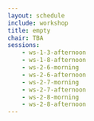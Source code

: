 ```yaml
---
layout: schedule
include: workshop
title: empty
chair: TBA
sessions:
    - ws-1-3-afternoon
    - ws-1-8-afternoon
    - ws-2-6-morning
    - ws-2-6-afternoon
    - ws-2-7-morning
    - ws-2-7-afternoon
    - ws-2-8-morning
    - ws-2-8-afternoon
---
```

